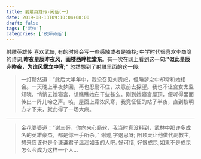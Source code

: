 ```yaml
---
title: 射雕英雄传-闲话(一)
date: 2019-08-13T09:10:04+08:00 
draft: false
tags: ['武侠']
categories: ['夜炉诗话']
---
```


射雕英雄传 喜欢武侠, 有的时候会写一些感触或者是摘抄; 中学时代很喜欢李商隐的诗词,**昨夜星辰昨夜风，画楼西畔桂堂东**。有一次在网上看到这一句:**"似此星辰非昨夜，为谁风露立中宵;"** 忽然想到了射雕里面的这一段:

> 一灯黯然道：“此后大半年中，我没召见刘贵妃，但睡梦之中却常和她相会。一天晚上半夜梦回，再也忍耐不住，决意前去探望。我也不让宫女太监知晓，悄悄去她寝宫，想瞧瞧她在干些甚么。刚到她寝宫屋顶，便听得里面传出一阵儿啼之声。咳，屋面上霜浓风寒，我竟怔怔的站了半夜，直到黎明方才下来，就此得了一场大病。

* * *

> 金花婆婆道：“谢三哥，你向来心肠软，我当时真没料到，武林中那许多成名的英雄豪杰，都是你一手所杀。” 谢逊,字退思呀; 阳顶天让他做代副教主,想来应该也是个谦谦君子温润如玉的人吧. 好可惜, 好恨成昆;如果不是成昆怎么会成为这样一个人...
